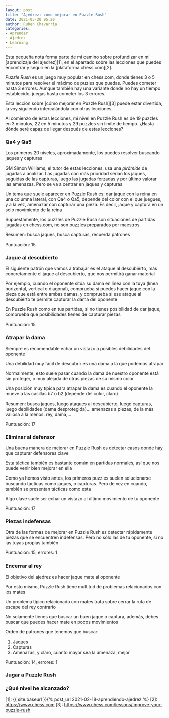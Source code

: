 ```yaml
---
layout: post
title: "Ajedrez: cómo mejorar en Puzzle Rush"
date: 2021-05-20 05:20
author: Ruben Chavarria
categories: 
- Aprender
- Ajedrez
- Learning
---
```


Esta pequeña nota forma parte de mi camino sobre profundizar en mi
[aprendizaje del ajedrez][1], en el apartado sobre las lecciones que puedes
encontrar y seguir en la [plataforma chess.com][2].

*Puzzle Rush* es un juego muy popular en chess.com, donde tienes 3 o 5 minutos
para resolver el máximo de puzles que puedas. Puedes cometer hasta 3 errores.
Aunque también hay una variante donde no hay un tiempo establecido, juegas hasta
cometer los 3 errores.

Esta lección sobre [cómo mejorar en Puzzle Rush][3] puede estar divertida,
la voy siguiendo intercalándola con otras lecciones.

<!-- more -->

Al comienzo de estas lecciones, mi nivel en Puzzle Rush es de 19 puzzles en 3
minutos, 22 en 5 minutos y 29 puzzles sin límite de tiempo. ¿Hasta dónde seré
capaz de llegar después de estas lecciones?

### Qa4 y Qa5

Los primeros 20 niveles, aproximadamente, los puedes resolver buscando jaques y
capturas

GM Simon Williams, el tutor de estas lecciones, usa una *pirámide* de jugadas
a analizar. Las jugadas con más prioridad serían los jaques, seguidas de las
capturas, luego las jugadas forzadas y por último valorar las amenazas. Pero se
va a centrar en jaques y capturas

Un tema que suele aparecer en Puzzle Rush es: dar jaque con la reina en una
columna lateral, con Qa4 o Qa5, depende del color con el que juegues, y a la
vez, amenazar con capturar una pieza. Es decir, jaque y captura en un solo
movimiento de la reina

Supuestamente, los puzzles de Puzzle Rush son situaciones de partidas jugadas
en chess.com, no son puzzles preparados por maestros

Resumen: busca jaques, busca capturas, recuerda patrones

Puntuación: 15

### Jaque al descubierto

El siguiente patrón que vamos a trabajar es el ataque al descubierto, más
concretamente el jaque al descubierto, que nos permitirá ganar material

Por ejemplo, cuando el oponente sitúa su dama en línea con la tuya (línea
horizontal, vertical o diagonal), comprueba si puedes hacer jaque con la
pieza que está entre ambas damas, y comprueba si ese ataque al descubierto
te permite capturar la dama del oponente

En Puzzle Rush como en tus partidas, si no tienes posibilidad de dar jaque,
comprueba qué posibilidades tienes de capturar piezas

Puntuación: 15

### Atrapar la dama

Siempre es recomendable echar un vistazo a posibles debilidades del oponente

Una debilidad muy fácil de descubrir es una dama a la que podemos atrapar

Normalmente, esto suele pasar cuando la dama de nuestro oponente está sin
proteger, o muy alejada de otras piezas de su mismo color

Una posición muy típica para atrapar la dama es cuando el oponente la mueve a
las casillas b7 o b2 (depende del color, claro)

Resumen: busca jaques, luego ataques al descubierto, luego capturas,
luego debilidades (dama desprotegida)... amenazas a piezas, de la más valiosa a
la menos: rey, dama,...

Puntuación: 17

### Eliminar al defensor

Una buena manera de mejorar en Puzzle Rush es detectar casos donde hay que
capturar defensores clave

Esta táctica también es bastante común en partidas normales, así que nos puede
venir bien mejorar en ella

Como ya hemos visto antes, los primeros puzzles suelen solucionarse buscando
tácticas como jaques, o capturas. Pero de vez en cuando, también se presentan
tácticas como esta

Algo clave suele ser echar un vistazo al último movimiento de tu oponente

Puntuación: 17

### Piezas indefensas

Otra de las formas de mejorar en Puzzle Rush es detectar rápidamente piezas que
se encuentren indefensas. Pero no sólo las de tu oponente, si no las tuyas
propias también

Puntuación: 15, errores: 1

### Encerrar al rey

El objetivo del ajedrez es hacer jaque mate al oponente

Por esto mismo, Puzzle Rush tiene multitud de problemas relacionados con los
mates

Un problema típico relacionado con mates trata sobre cerrar la ruta de escape
del rey contrario

No solamente tienes que buscar un buen jaque o captura, además, debes buscar
que puedes hacer mate en pocos movimientos

Orden de patrones que tenemos que buscar:

1. Jaques
2. Capturas
3. Amenazas, y claro, cuanto mayor sea la amenaza, mejor

Puntuación: 14, errores: 1

### Jugar a Puzzle Rush
### ¿Qué nivel he alcanzado?

[1]: {{ site.baseurl }}{% post_url 2021-02-18-aprendiendo-ajedrez %}
[2]: https://www.chess.com
[3]: https://www.chess.com/lessons/improve-your-puzzle-rush
